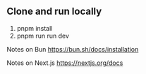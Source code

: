 ## Clone and run locally
1. pnpm install
2. pnpm run run dev

Notes on Bun
https://bun.sh/docs/installation

Notes on Next.js
https://nextjs.org/docs
